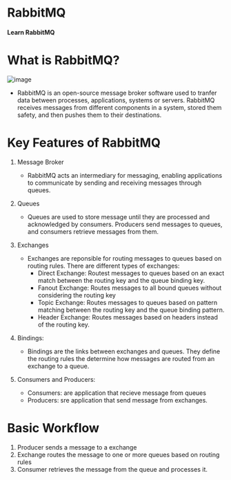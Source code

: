 # RabbitMQ
 #### Learn RabbitMQ 

# What is RabbitMQ?
![image](https://github.com/HangPhan-18/RabbitMQ-SpringBoot/assets/89575378/940859f0-156b-43f9-a509-0bc8758ad8ab)


- RabbitMQ is an open-source message broker software used to tranfer data between processes, applications, systems or servers. RabbitMQ receives messages from different components in a system, stored them safety, and then pushes them to their destinations.
  
# Key Features of RabbitMQ
1. Message Broker
   - RabbitMQ acts an intermediary for messaging, enabling applications to communicate by sending and receiving messages through queues.

2. Queues
   - Queues are used to store message until they are processed and acknowledged by consumers. Producers send messages to queues, and consumers retrieve messages from them.

3. Exchanges
   - Exchanges are reponsible for routing messages to queues based on routing rules.
     There are different types of exchanges:
      - Direct Exchange: Routest messages to queues based on an exact match between the routing key and the queue binding key.
      - Fanout Exchange: Routes messages to all bound queues without considering the routing key
      - Topic Exchange: Routes messages to queues based on pattern matching between the routing key and the queue binding pattern.
      - Header Exchange: Routes messages based on headers instead of the routing key.

4. Bindings:
   - Bindings are the links between exchanges and queues. They define the routing rules the determine how messages are routed from an exchange to a queue.

5. Consumers and Producers:
   - Consumers: are application that recieve message from queues
   - Producers: sre application that send message from exchanges.


# Basic Workflow
1. Producer sends a message to a exchange
2. Exchange routes the message to one or more queues based on routing rules
3. Consumer retrieves the message from the queue and processes it.
